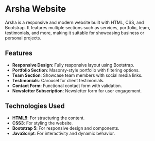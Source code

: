 # Arsha Website

Arsha is a responsive and modern website built with HTML, CSS, and Bootstrap. It features multiple sections such as services, portfolio, team, testimonials, and more, making it suitable for showcasing business or personal projects.

## Features

- **Responsive Design**: Fully responsive layout using Bootstrap.
- **Portfolio Section**: Masonry-style portfolio with filtering options.
- **Team Section**: Showcase team members with social media links.
- **Testimonials**: Carousel for client testimonials.
- **Contact Form**: Functional contact form with validation.
- **Newsletter Subscription**: Newsletter form for user engagement.
  
## Technologies Used

- **HTML5**: For structuring the content.
- **CSS3**: For styling the website.
- **Bootstrap 5**: For responsive design and components.
- **JavaScript**: For interactivity and dynamic behavior.

